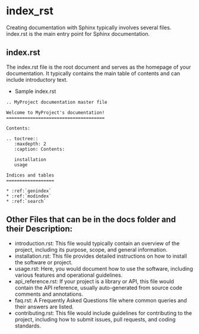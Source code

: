 # index_rst

Creating documentation with Sphinx typically involves several files. index.rst is the main entry point for Sphinx documentation.

## index.rst
The index.rst file is the root document and serves as the homepage of your documentation. It typically 
contains the main table of contents and can include introductory text.
- Sample index.rst
```
.. MyProject documentation master file

Welcome to MyProject's documentation!
=====================================

Contents:

.. toctree::
   :maxdepth: 2
   :caption: Contents:

   installation
   usage

Indices and tables
==================

* :ref:`genindex`
* :ref:`modindex`
* :ref:`search`
```
## Other Files that can be in the docs folder and their Description:
* introduction.rst: This file would typically contain an overview of the project, including its purpose, scope, and general information.
* installation.rst: This file provides detailed instructions on how to install the software or project.
* usage.rst: Here, you would document how to use the software, including various features and operational guidelines.
* api_reference.rst: If your project is a library or API, this file would contain the API reference, usually auto-generated from source code comments and annotations.
* faq.rst: A Frequently Asked Questions file where common queries and their answers are listed.
* contributing.rst: This file would include guidelines for contributing to the project, including how to submit issues, pull requests, and coding standards.
